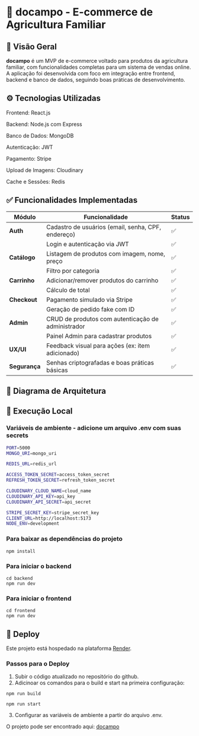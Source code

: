 # 🌿 docampo - E-commerce de Agricultura Familiar

## 🛒 Visão Geral

**docampo** é um MVP de e-commerce voltado para produtos da agricultura familiar, com funcionalidades completas para um sistema de vendas online. A aplicação foi desenvolvida com foco em integração entre frontend, backend e banco de dados, seguindo boas práticas de desenvolvimento.

## ⚙️ Tecnologias Utilizadas
Frontend: React.js

Backend: Node.js com Express

Banco de Dados: MongoDB

Autenticação: JWT

Pagamento: Stripe

Upload de Imagens: Cloudinary

Cache e Sessões: Redis


## ✅ Funcionalidades Implementadas

| Módulo     | Funcionalidade                                             | Status |
|------------|------------------------------------------------------------|--------|
| **Auth**   | Cadastro de usuários (email, senha, CPF, endereço)         | ✅     |
|            | Login e autenticação via JWT                               | ✅     |
| **Catálogo** | Listagem de produtos com imagem, nome, preço             | ✅     |
|            | Filtro por categoria                                       | ✅     |
| **Carrinho** | Adicionar/remover produtos do carrinho                   | ✅     |
|            | Cálculo de total                                           | ✅     |
| **Checkout** | Pagamento simulado via Stripe                            | ✅     |
|            | Geração de pedido fake com ID                              | ✅     |
| **Admin**  | CRUD de produtos com autenticação de administrador         | ✅     |
|            | Painel Admin para cadastrar produtos                       | ✅     |
| **UX/UI**  | Feedback visual para ações (ex: item adicionado)           | ✅     |
| **Segurança** | Senhas criptografadas e boas práticas básicas           | ✅     |


## 🧱 Diagrama de Arquitetura




## 🚀 Execução Local

### Variáveis de ambiente - adicione um arquivo .env com suas secrets

```bash
PORT=5000
MONGO_URI=mongo_uri

REDIS_URL=redis_url

ACCESS_TOKEN_SECRET=access_token_secret
REFRESH_TOKEN_SECRET=refresh_token_secret

CLOUDINARY_CLOUD_NAME=cloud_name
CLOUDINARY_API_KEY=api_key
CLOUDINARY_API_SECRET=api_secret

STRIPE_SECRET_KEY=stripe_secret_key
CLIENT_URL=http://localhost:5173
NODE_ENV=development
```

### Para baixar as dependências do projeto
```shell
npm install
```

### Para iniciar o backend

```shell
cd backend
npm run dev
```

### Para iniciar o frontend

```shell
cd frontend
npm run dev
```

## 🚀 Deploy 

Este projeto está hospedado na plataforma [Render](https://render.com).

### Passos para o Deploy
1. Subir o código atualizado no repositório do github.
2. Adicinoar os comandos para o build e start na primeira configuração:
```shell
npm run build 
```
```shell
npm run start 
```
3. Configurar as variáveis de ambiente a partir do arquivo .env.

O projeto pode ser encontrado aqui: [docampo](https://docampo.onrender.com/)
